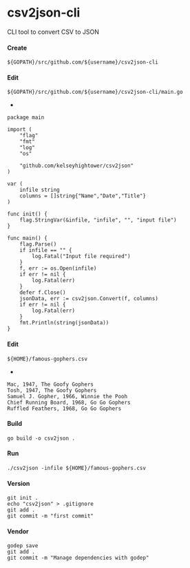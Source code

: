 # csv2json-cli

CLI tool to convert CSV to JSON

#### Create

    ${GOPATH}/src/github.com/${username}/csv2json-cli

#### Edit

    ${GOPATH}/src/github.com/${username}/csv2json-cli/main.go

-

	package main

	import (
		"flag"
		"fmt"
		"log"
		"os"

		"github.com/kelseyhightower/csv2json"
	)

	var (
		infile string
		columns = []string{"Name","Date","Title"}
	)

	func init() {
		flag.StringVar(&infile, "infile", "", "input file")
	}

	func main() {
		flag.Parse()
		if infile == "" {
			log.Fatal("Input file required")
		}
		f, err := os.Open(infile)
		if err != nil {
			log.Fatal(err)
		}
		defer f.Close()
		jsonData, err := csv2json.Convert(f, columns)
		if err != nil {
			log.Fatal(err)
		}
		fmt.Println(string(jsonData))
	}

#### Edit

    ${HOME}/famous-gophers.csv

-

	Mac, 1947, The Goofy Gophers
	Tosh, 1947, The Goofy Gophers
	Samuel J. Gopher, 1966, Winnie the Pooh
	Chief Running Board, 1968, Go Go Gophers
	Ruffled Feathers, 1968, Go Go Gophers

#### Build

    go build -o csv2json .

#### Run

    ./csv2json -infile ${HOME}/famous-gophers.csv

#### Version

    git init .
    echo "csv2json" > .gitignore
    git add .
    git commit -m "first commit"

#### Vendor

    godep save
    git add .
    git commit -m "Manage dependencies with godep"
